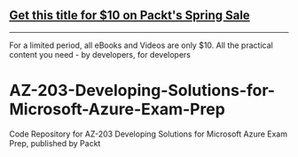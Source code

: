 ## [Get this title for $10 on Packt's Spring Sale](https://www.packt.com/V14936?utm_source=github&utm_medium=packt-github-repo&utm_campaign=spring_10_dollar_2022)
-----
For a limited period, all eBooks and Videos are only $10. All the practical content you need \- by developers, for developers

# AZ-203-Developing-Solutions-for-Microsoft-Azure-Exam-Prep
Code Repository for AZ-203 Developing Solutions for Microsoft Azure Exam Prep, published by Packt

